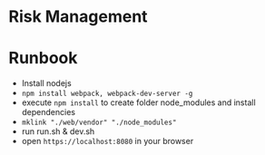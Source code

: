 # Risk Management

# Runbook

- Install nodejs
- ```npm install webpack, webpack-dev-server -g ```
- execute ```npm install``` to create folder node_modules and install dependencies
- ```mklink "./web/vendor" "./node_modules" ```
- run run.sh & dev.sh
- open ```https://localhost:8080``` in your browser

